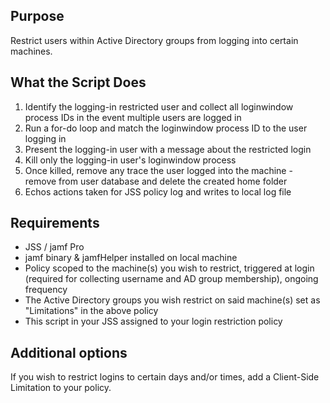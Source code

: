 <h2>Purpose</h2>

Restrict users within Active Directory groups from logging into certain machines.

<h2>What the Script Does</h2>

1. Identify the logging-in restricted user and collect all loginwindow process IDs in the event multiple users are logged in
2. Run a for-do loop and match the loginwindow process ID to the user logging in
3. Present the logging-in user with a message about the restricted login
4. Kill only the logging-in user's loginwindow process
5. Once killed, remove any trace the user logged into the machine - remove from user database and delete the created home folder
6. Echos actions taken for JSS policy log and writes to local log file

<h2>Requirements</h2>

* JSS / jamf Pro
* jamf binary & jamfHelper installed on local machine
* Policy scoped to the machine(s) you wish to restrict, triggered at login (required for collecting username and AD group membership), ongoing frequency
* The Active Directory groups you wish restrict on said machine(s) set as "Limitations" in the above policy
* This script in your JSS assigned to your login restriction policy

<h2>Additional options</h2>

If you wish to restrict logins to certain days and/or times, add a Client-Side Limitation to your policy.
